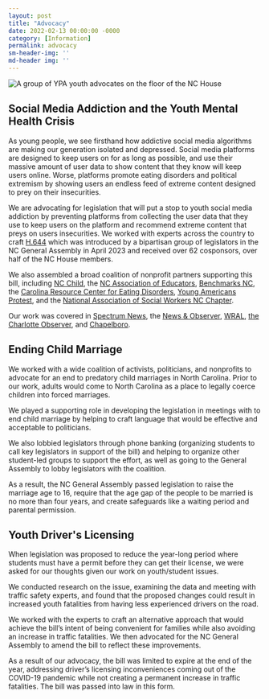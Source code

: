 ```yaml
---
layout: post
title: "Advocacy"
date: 2022-02-13 00:00:00 -0000
category: [Information]
permalink: advocacy
sm-header-img: ''
md-header img: ''
---
```


![A group of YPA youth advocates on the floor of the NC House](/assets/img/svg/ncga-house-floor.jpg)

## Social Media Addiction and the Youth Mental Health Crisis

As young people, we see firsthand how addictive social media algorithms are making our generation isolated and depressed. Social media platforms are designed to keep users on for as long as possible, and use their massive amount of user data to show content that they know will keep users online. Worse, platforms promote eating disorders and political extremism by showing users an endless feed of extreme content designed to prey on their insecurities.

We are advocating for legislation that will put a stop to youth social media addiction by preventing platforms from collecting the user data that they use to keep users on the platform and recommend extreme content that preys on users insecurities. We worked with experts across the country to craft [H.644](https://www.ncleg.gov/BillLookup/2023/H644) which was introduced by a bipartisan group of legislators in the NC General Assembly in April 2023 and received over 62 cosponsors, over half of the NC House members.

We also assembled a broad coalition of nonprofit partners supporting this bill, including [NC Child](https://ncchild.org/), the [NC Association of Educators](https://www.ncae.org/), [Benchmarks NC](https://www.benchmarksnc.org/), the [Carolina Resource Center for Eating Disorders](https://crcfored.com/), [Young Americans Protest](https://twitter.com/YAP_agent), and the [National Association of Social Workers NC Chapter](https://www.naswnc.org/).

Our work was covered in [Spectrum News](https://spectrumlocalnews.com/nc/charlotte/politics/2023/04/19/students-spearhead-bill-to-protect-their-peers-online), the [News & Observer](https://www.newsobserver.com/news/politics-government/article274481491.html), [WRAL](https://www.wral.com/story/to-protect-teens-nc-lawmakers-propose-new-social-media-regulations/20819662/), [the Charlotte Observer](https://www.charlotteobserver.com/news/politics-government/article274481491.html), and [Chapelboro](https://chapelboro.com/news/state-government/college-student-group-leads-nc-bill-to-boost-privacy-of-social-media-data).

## Ending Child Marriage

We worked with a wide coalition of activists, politicians, and nonprofits to advocate for an end to predatory child marriages in North Carolina. Prior to our work, adults would come to North Carolina as a place to legally coerce children into forced marriages.

We played a supporting role in developing the legislation in meetings with to end child marriage by helping to craft language that would be effective and acceptable to politicians.

We also lobbied legislators through phone banking (organizing students to call key legislators in support of the bill) and helping to organize other student-led groups to support the effort, as well as going to the General Assembly to lobby legislators with the coalition.

As a result, the NC General Assembly passed legislation to raise the marriage age to 16, require that the age gap of the people to be married is no more than four years, and create safeguards like a waiting period and parental permission.

## Youth Driver's Licensing

When legislation was proposed to reduce the year-long period where students must have a permit before they can get their license, we were asked for our thoughts given our work on youth/student issues.

We conducted research on the issue, examining the data and meeting with traffic safety experts, and found that the proposed changes could result in increased youth fatalities from having less experienced drivers on the road.

We worked with the experts to craft an alternative approach that would achieve the bill’s intent of being convenient for families while also avoiding an increase in traffic fatalities. We then advocated for the NC General Assembly to amend the bill to reflect these improvements.

As a result of our advocacy, the bill was limited to expire at the end of the year, addressing driver’s licensing inconveniences coming out of the COVID-19 pandemic while not creating a permanent increase in traffic fatalities. The bill was passed into law in this form.
